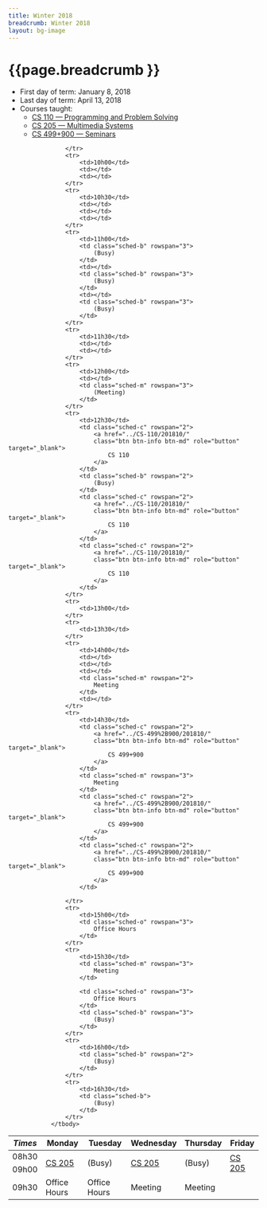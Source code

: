 ```yaml
---
title: Winter 2018
breadcrumb: Winter 2018
layout: bg-image
---
```

# {{page.breadcrumb }}

<ul>
	<li>First day of term: January 8, 2018</li>
	<li>Last day of term: April 13, 2018</li>
	<li>Courses taught:
	<ul>
		<li>
			<a href="../CS-110/201810/">
				CS 110 &mdash; Programming and Problem Solving
			</a>
		</li>
		<li>
			<a href="../CS-205/201810/">
				CS 205 &mdash; Multimedia Systems
			</a>
		</li>
		<li>
			<a href="../CS-499+900/201810/">
				CS 499+900 &mdash; Seminars
			</a>
		</li>
	</ul>
	</li>
</ul>

<div class="container-fluid">
<table class="table table-responsive table-bordered table-striped"> 
				<thead> 
					<tr>
						<th><em>Times</em></th>
						<th>Monday</th>
						<th>Tuesday</th>
						<th>Wednesday</th>
						<th>Thursday</th>
						<th>Friday</th>
					</tr>
				</thead>
				<tbody>
					<tr>
						<td>08h30</td>
						<td class="sched-c" rowspan="2">
							<a href="../CS-205/201810/" 
							class="btn btn-info btn-md" role="button" target="_blank">
								CS 205
							</a>
						</td>
						<td class="sched-b" rowspan="2">
							(Busy)
						</td>
						<td class="sched-c" rowspan="2">
							<a href="../CS-205/201810/" 
							class="btn btn-info btn-md" role="button" target="_blank">
								CS 205
							</a>
						</td>
						<td class="sched-b" rowspan="2">
							(Busy)
						</td>
						<td class="sched-c" rowspan="2">
							<a href="../CS-205/201810/" 
							class="btn btn-info btn-md" role="button" target="_blank">
								CS 205
							</a>
						</td>
					</tr>
					<tr>
						<td>09h00</td>
					</tr>
					<tr>
						<td>09h30</td>
						<td class="sched-o" rowspan="3">
							Office Hours
						</td>
						<td class="sched-o" rowspan="3">
							Office Hours
						</td>
						<td class="sched-m" rowspan="2">
							Meeting
						</td>
						<td class="sched-m" rowspan="2">
							Meeting
						</td>
						<td></td>

					</tr>
					<tr>
						<td>10h00</td>
						<td></td>
						<td></td>
					</tr>
					<tr>
						<td>10h30</td>
						<td></td>
						<td></td>
						<td></td>
					</tr>
					<tr>
						<td>11h00</td>
						<td class="sched-b" rowspan="3">
							(Busy)
						</td>
						<td></td>
						<td class="sched-b" rowspan="3">
							(Busy)
						</td>
						<td></td>
						<td class="sched-b" rowspan="3">
							(Busy)
						</td>
					</tr>
					<tr>
						<td>11h30</td>
						<td></td>
						<td></td>
					</tr>
					<tr>
						<td>12h00</td>
						<td></td>
						<td class="sched-m" rowspan="3">
							(Meeting)
						</td>
					</tr>
					<tr>
						<td>12h30</td>
						<td class="sched-c" rowspan="2">
							<a href="../CS-110/201810/" 
							class="btn btn-info btn-md" role="button" target="_blank">
								CS 110
							</a>
						</td>
						<td class="sched-b" rowspan="2">
							(Busy)
						</td>
						<td class="sched-c" rowspan="2">
							<a href="../CS-110/201810/" 
							class="btn btn-info btn-md" role="button" target="_blank">
								CS 110
							</a>
						</td>
						<td class="sched-c" rowspan="2">
							<a href="../CS-110/201810/" 
							class="btn btn-info btn-md" role="button" target="_blank">
								CS 110
							</a>
						</td>
					</tr>
					<tr>
						<td>13h00</td>
					</tr>
					<tr>
						<td>13h30</td>	
					</tr>
					<tr>
						<td>14h00</td>
						<td></td>
						<td></td>
						<td></td>
						<td class="sched-m" rowspan="2">
							Meeting
						</td>
						<td></td>
					</tr>
					<tr>
						<td>14h30</td>
						<td class="sched-c" rowspan="2">
							<a href="../CS-499%2B900/201810/" 
							class="btn btn-info btn-md" role="button" target="_blank">
								CS 499+900
							</a>
						</td>
						<td class="sched-m" rowspan="3">
							Meeting
						</td>
						<td class="sched-c" rowspan="2">
							<a href="../CS-499%2B900/201810/" 
							class="btn btn-info btn-md" role="button" target="_blank">
								CS 499+900
							</a>
						</td>
						<td class="sched-c" rowspan="2">
							<a href="../CS-499%2B900/201810/" 
							class="btn btn-info btn-md" role="button" target="_blank">
								CS 499+900
							</a>
						</td>

					</tr>
					<tr>
						<td>15h00</td>
						<td class="sched-o" rowspan="3">
							Office Hours
						</td>
					</tr>
					<tr>
						<td>15h30</td>
						<td class="sched-m" rowspan="3">
							Meeting
						</td>
<!--
						<td class="sched-b" rowspan="3">
							(Busy)
						</td>
-->
						<td class="sched-o" rowspan="3">
							Office Hours
						</td>
						<td class="sched-b" rowspan="3">
							(Busy)
						</td>
					</tr>
					<tr>
						<td>16h00</td>
						<td class="sched-b" rowspan="2">
							(Busy)
						</td>
					</tr>
					<tr>
						<td>16h30</td>
						<td class="sched-b">
							(Busy)
						</td>
					</tr>
				</tbody>
</table>
</div>
